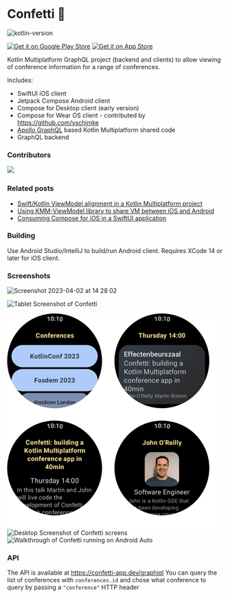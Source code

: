# Confetti 🎊

![kotlin-version](https://img.shields.io/badge/kotlin-1.8.20-orange)

[<img src="https://upload.wikimedia.org/wikipedia/commons/7/78/Google_Play_Store_badge_EN.svg"
alt="Get it on Google Play Store"
height="80">](https://play.google.com/store/apps/details?id=dev.johnoreilly.confetti)
[<img src="https://developer.apple.com/assets/elements/badges/download-on-the-app-store.svg"
alt="Get it on App Store"
height="80">](https://apps.apple.com/us/app/confetti/id1660211390)

Kotlin Multiplatform GraphQL project (backend and clients) to allow viewing of conference information for a range of conferences.

Includes:

- SwiftUI iOS client
- Jetpack Compose Android client
- Compose for Desktop client (early version)
- Compose for Wear OS client - contributed by https://github.com/yschimke
- [Apollo GraphQL](https://github.com/apollographql/apollo-kotlin) based Kotlin Multiplatform shared
  code
- GraphQL backend

### Contributors

<a href="https://github.com/joreilly/confetti/graphs/contributors">
  <img src="https://contrib.rocks/image?repo=joreilly/confetti" />
</a>

### Related posts

* [Swift/Kotlin ViewModel alignment in a Kotlin Multiplatform project](https://johnoreilly.dev/posts/swift-kotlin-viewmodel-kmm-comparison/)
* [Using KMM-ViewModel library to share VM between iOS and Android](https://johnoreilly.dev/posts/kmm-viewmodel/)
* [Consuming Compose for iOS in a SwiftUI application](https://johnoreilly.dev/posts/swiftui-compose-ios/)

### Building

Use Android Studio/IntelliJ to build/run Android client.
Requires XCode 14 or later for iOS client.

### Screenshots

<img width="1203" alt="Screenshot 2023-04-02 at 14 28 02" src="https://user-images.githubusercontent.com/6302/229355816-b1f6b769-4c7f-49a1-9fba-4c9cb1f6955d.png">


![Tablet Screenshot of Confetti](https://user-images.githubusercontent.com/6302/227476725-edd577f5-2abd-4660-a777-decef84fbb9b.png)


<img width="500" alt="Wear Screenshots of Confetti screens" src="https://raw.githubusercontent.com/joreilly/Confetti/aaa91c53098754de5c568ec6611b7ab237d23bcb/wearApp/images/wearScreenshots.png">


<img width="1205" alt="Desktop Screenshot of Confetti screens" src="https://user-images.githubusercontent.com/6302/227615364-dd349253-483b-45a6-9090-cc8b932bef1f.png">

<img src="androidApp/snapshot/walkthroughAndroidAuto.gif" alt="Walkthrough of Confetti running on Android Auto" />

### API

The API is available at https://confetti-app.dev/graphiql
You can query the list of conferences with `conferences.id` and chose what conference to query by
passing a `"conference"` HTTP header 


